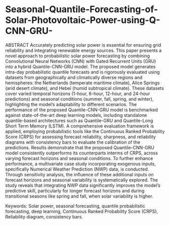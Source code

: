 # Seasonal-Quantile-Forecasting-of-Solar-Photovoltaic-Power-using-Q-CNN-GRU-

ABSTRACT
Accurately predicting solar power is essential for ensuring grid reliability and integrating renewable energy sources. This paper presents a novel approach to probabilistic solar power forecasting by combining Convolutional Neural Networks (CNN) with Gated Recurrent Units (GRU) into a hybrid Quantile-CNN-GRU model. The proposed model generates intra-day probabilistic quantile forecasts and is rigorously evaluated using datasets from geographically and climatically diverse regions and hemispheres: the Netherlands (temperate maritime climate), Alice Springs (arid desert climate), and Hebei (humid subtropical climate). These datasets cover varied temporal horizons (1-hour, 6-hour, 12-hour, and 24-hour predictions) and seasonal conditions (summer, fall, spring, and winter), highlighting the model’s adaptability to different scenarios. The performance of the proposed Quantile-CNN-GRU model is benchmarked against state-of-the-art deep learning models, including standalone quantile-based architectures such as Quantile-GRU and Quantile-Long Short Term Memory (LSTM). A comprehensive evaluation framework is applied, employing probabilistic tools like the Continuous Ranked Probability Score (CRPS) for assessing forecast reliability, sharpness, and reliability diagrams with consistency bars to evaluate the calibration of the predictions. Results demonstrate that the proposed Quantile-CNN-GRU model consistently outperforms its counterparts interms of CRPS, across varying forecast horizons and seasonal conditions. To further enhance performance, a multivariate case study incorporating exogenous inputs, specifically Numerical Weather Prediction (NWP) data, is conducted. Through sensitivity analysis, the influence of these additional inputs on forecast horizons and seasonal variability is systematically explored. The study reveals that integrating NWP data significantly improves the model’s predictive skill, particularly for longer forecast horizons and during transitional seasons like spring and fall, when solar variability is higher.

Keywords: Solar power, seasonal forecasting, quantile probabilistic forecasting, deep learning, Continuous Ranked Probability Score (CRPS), Reliability diagram, consistency bars.
